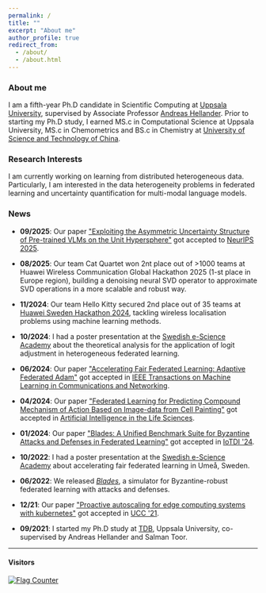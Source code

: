 ```yaml
---
permalink: /
title: ""
excerpt: "About me"
author_profile: true
redirect_from: 
  - /about/
  - /about.html
---
```


### About me
I am a fifth-year Ph.D candidate in Scientific Computing at [Uppsala University](https://www.uu.se/en), supervised by Associate Professor [Andreas Hellander](https://www.it.uu.se/katalog/andreash). Prior to starting my Ph.D study, I earned MS.c in Computational Science at Uppsala University, MS.c in Chemometrics and BS.c in Chemistry at [University of Science and Technology of China](https://en.ustc.edu.cn/).

### Research Interests
I am currently working on learning from distributed heterogeneous data. Particularly, I am interested in the data heterogeneity problems in federated learning and uncertainty quantification for multi-modal language models.

### News
- **09/2025**: Our paper ["Exploiting the Asymmetric Uncertainty Structure of Pre-trained VLMs on the Unit Hypersphere"](https://arxiv.org/abs/2505.11029) got accepted to [NeurIPS 2025](https://neurips.cc).
 
- **08/2025**: Our team Cat Quartet won 2nt place out of >1000 teams at Huawei Wireless Communication Global Hackathon 2025 (1-st place in Europe region), building a denoising neural SVD operator to approximate SVD operations in a more scalable and robust way.
 
- **11/2024**: Our team Hello Kitty secured 2nd place out of 35 teams at [Huawei Sweden Hackathon 2024](https://techarena-sweden.hackathon.com), tackling wireless localisation problems using machine learning methods.
 
- **10/2024**: I had a poster presentation at the [Swedish e-Science Academy](https://www.compile.lu.se/events/?evenemang=swedish-e-science-academy-2024) about the theoretical analysis for the application of logit adjustment in heterogeneous federated learning.
 
- **06/2024**: Our paper ["Accelerating Fair Federated Learning: Adaptive Federated Adam"](https://ieeexplore.ieee.org/document/10584508) got accepted in [IEEE Transactions on Machine Learning in Communications and Networking](https://ieeexplore.ieee.org/xpl/RecentIssue.jsp?punumber=9882533).
 
- **04/2024**: Our paper ["Federated Learning for Predicting Compound Mechanism of Action Based on Image-data from Cell Painting"](https://www.sciencedirect.com/science/article/pii/S2667318524000059) got accepted in [Artificial Intelligence in the Life Sciences](https://www.sciencedirect.com/journal/artificial-intelligence-in-the-life-sciences).
 
- **01/2024**: Our paper ["Blades: A Unified Benchmark Suite for Byzantine Attacks and Defenses in Federated Learning"](https://arxiv.org/pdf/2206.05359) got accepted in [IoTDI '24](https://conferences.computer.org/iotDI/2024/).
 
- **10/2022**: I had a poster presentation at the [Swedish e-Science Academy](https://essenceofescience.se/programme-the-swedish-e-science-academy-on-5-6-october/)
   about accelerating fair federated learning in Umeå, Sweden. 
 
- **06/2022**: We released [*Blades*](https://github.com/bladesteam/blades), a simulator for Byzantine-robust federated learning with attacks and defenses. 

- **12/21**: Our paper ["Proactive autoscaling for edge computing systems with kubernetes"](https://dl.acm.org/doi/10.1145/3492323.3495588) got accepted in [UCC '21](https://ucc-conference.org/). 

- **09/2021**: I started my Ph.D study at [TDB](https://www.it.uu.se/research/scientific_computing), Uppsala University, co-supervised by Andreas Hellander and Salman Toor. 

---
#### Visitors
<!-- {% include flagcounter.html %} -->
[![Flag Counter](https://s01.flagcounter.com/count/WC/bg_FFFFFF/txt_000000/border_CCCCCC/columns_2/maxflags_10/viewers_3/labels_0/pageviews_0/flags_0/percent_0/)](http://s01.flagcounter.com/more/WC)
